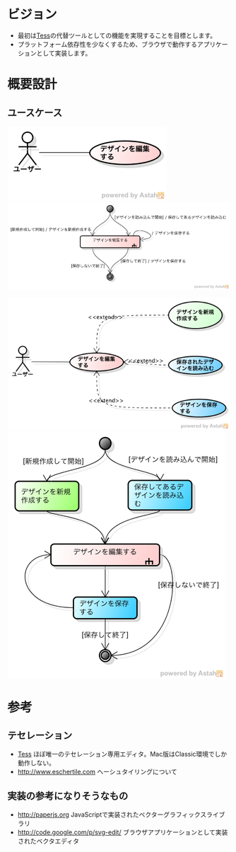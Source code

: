 # ビジョン

* 最初は[Tess](http://www.peda.com/tess/)の代替ツールとしての機能を実現することを目標とします。
* プラットフォーム依存性を少なくするため、ブラウザで動作するアプリケーションとして実装します。

# 概要設計

## ユースケース

![Overview](figures/jtess/Overview/01_UseCase.png)
![Overview](figures/jtess/Overview/01_Activity.png)


![Overview](figures/jtess/Overview/02_UseCase_Overview.png)
![Overview](figures/jtess/Overview/02_Activity_Overview.png)


# 参考

## テセレーション

* [Tess](http://www.peda.com/tess/)
  ほぼ唯一のテセレーション専用エディタ。Mac版はClassic環境でしか動作しない。
* http://www.eschertile.com
  ヘーシュタイリングについて

## 実装の参考になりそうなもの

* http://paperjs.org
  JavaScriptで実装されたベクターグラフィックスライブラリ
* http://code.google.com/p/svg-edit/
  ブラウザアプリケーションとして実装されたベクタエディタ
